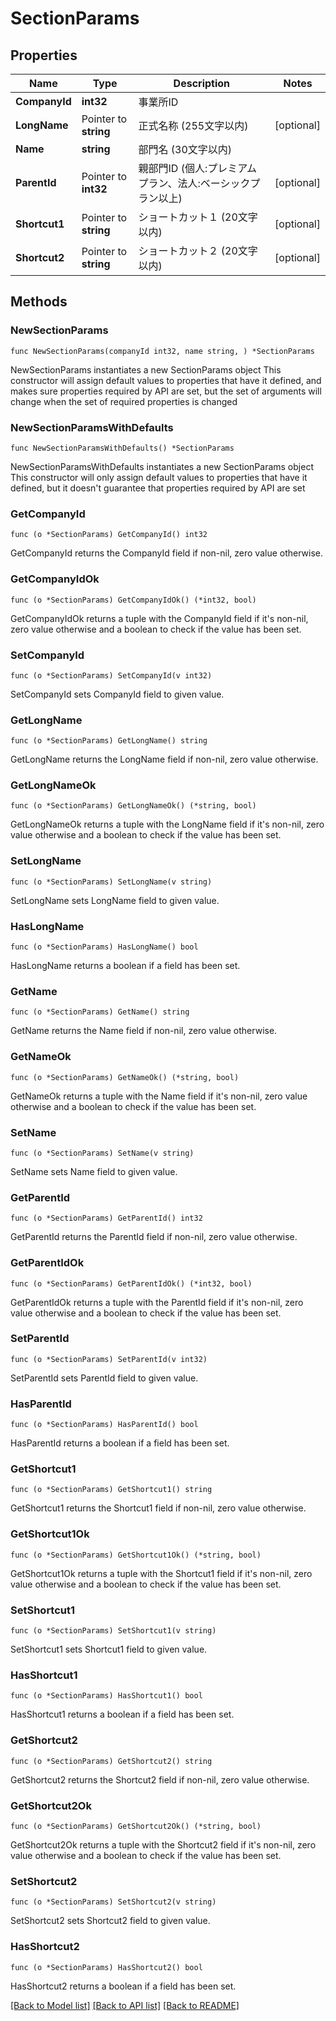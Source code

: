# SectionParams

## Properties

Name | Type | Description | Notes
------------ | ------------- | ------------- | -------------
**CompanyId** | **int32** | 事業所ID | 
**LongName** | Pointer to **string** | 正式名称 (255文字以内) | [optional] 
**Name** | **string** | 部門名 (30文字以内) | 
**ParentId** | Pointer to **int32** | 親部門ID (個人:プレミアムプラン、法人:ベーシックプラン以上) | [optional] 
**Shortcut1** | Pointer to **string** | ショートカット１ (20文字以内) | [optional] 
**Shortcut2** | Pointer to **string** | ショートカット２ (20文字以内) | [optional] 

## Methods

### NewSectionParams

`func NewSectionParams(companyId int32, name string, ) *SectionParams`

NewSectionParams instantiates a new SectionParams object
This constructor will assign default values to properties that have it defined,
and makes sure properties required by API are set, but the set of arguments
will change when the set of required properties is changed

### NewSectionParamsWithDefaults

`func NewSectionParamsWithDefaults() *SectionParams`

NewSectionParamsWithDefaults instantiates a new SectionParams object
This constructor will only assign default values to properties that have it defined,
but it doesn't guarantee that properties required by API are set

### GetCompanyId

`func (o *SectionParams) GetCompanyId() int32`

GetCompanyId returns the CompanyId field if non-nil, zero value otherwise.

### GetCompanyIdOk

`func (o *SectionParams) GetCompanyIdOk() (*int32, bool)`

GetCompanyIdOk returns a tuple with the CompanyId field if it's non-nil, zero value otherwise
and a boolean to check if the value has been set.

### SetCompanyId

`func (o *SectionParams) SetCompanyId(v int32)`

SetCompanyId sets CompanyId field to given value.


### GetLongName

`func (o *SectionParams) GetLongName() string`

GetLongName returns the LongName field if non-nil, zero value otherwise.

### GetLongNameOk

`func (o *SectionParams) GetLongNameOk() (*string, bool)`

GetLongNameOk returns a tuple with the LongName field if it's non-nil, zero value otherwise
and a boolean to check if the value has been set.

### SetLongName

`func (o *SectionParams) SetLongName(v string)`

SetLongName sets LongName field to given value.

### HasLongName

`func (o *SectionParams) HasLongName() bool`

HasLongName returns a boolean if a field has been set.

### GetName

`func (o *SectionParams) GetName() string`

GetName returns the Name field if non-nil, zero value otherwise.

### GetNameOk

`func (o *SectionParams) GetNameOk() (*string, bool)`

GetNameOk returns a tuple with the Name field if it's non-nil, zero value otherwise
and a boolean to check if the value has been set.

### SetName

`func (o *SectionParams) SetName(v string)`

SetName sets Name field to given value.


### GetParentId

`func (o *SectionParams) GetParentId() int32`

GetParentId returns the ParentId field if non-nil, zero value otherwise.

### GetParentIdOk

`func (o *SectionParams) GetParentIdOk() (*int32, bool)`

GetParentIdOk returns a tuple with the ParentId field if it's non-nil, zero value otherwise
and a boolean to check if the value has been set.

### SetParentId

`func (o *SectionParams) SetParentId(v int32)`

SetParentId sets ParentId field to given value.

### HasParentId

`func (o *SectionParams) HasParentId() bool`

HasParentId returns a boolean if a field has been set.

### GetShortcut1

`func (o *SectionParams) GetShortcut1() string`

GetShortcut1 returns the Shortcut1 field if non-nil, zero value otherwise.

### GetShortcut1Ok

`func (o *SectionParams) GetShortcut1Ok() (*string, bool)`

GetShortcut1Ok returns a tuple with the Shortcut1 field if it's non-nil, zero value otherwise
and a boolean to check if the value has been set.

### SetShortcut1

`func (o *SectionParams) SetShortcut1(v string)`

SetShortcut1 sets Shortcut1 field to given value.

### HasShortcut1

`func (o *SectionParams) HasShortcut1() bool`

HasShortcut1 returns a boolean if a field has been set.

### GetShortcut2

`func (o *SectionParams) GetShortcut2() string`

GetShortcut2 returns the Shortcut2 field if non-nil, zero value otherwise.

### GetShortcut2Ok

`func (o *SectionParams) GetShortcut2Ok() (*string, bool)`

GetShortcut2Ok returns a tuple with the Shortcut2 field if it's non-nil, zero value otherwise
and a boolean to check if the value has been set.

### SetShortcut2

`func (o *SectionParams) SetShortcut2(v string)`

SetShortcut2 sets Shortcut2 field to given value.

### HasShortcut2

`func (o *SectionParams) HasShortcut2() bool`

HasShortcut2 returns a boolean if a field has been set.


[[Back to Model list]](../README.md#documentation-for-models) [[Back to API list]](../README.md#documentation-for-api-endpoints) [[Back to README]](../README.md)


